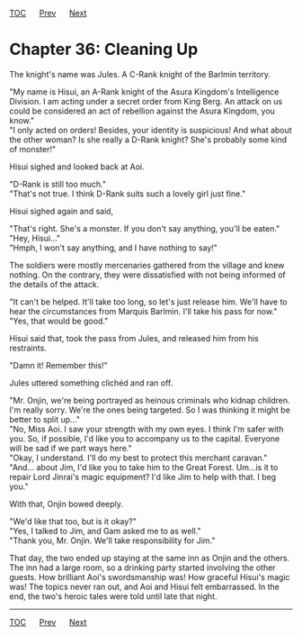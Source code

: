 [TOC](../readme.md)&nbsp;&nbsp;&nbsp;&nbsp;&nbsp;&nbsp;[Prev](section_0006.md)&nbsp;&nbsp;&nbsp;&nbsp;&nbsp;&nbsp;[Next](section_0008.md)



# Chapter 36: Cleaning Up

The knight's name was Jules. A C-Rank knight of the Barlmin territory.  
  
"My name is Hisui, an A-Rank knight of the Asura Kingdom's Intelligence
Division. I am acting under a secret order from King Berg. An attack on
us could be considered an act of rebellion against the Asura Kingdom,
you know."  
"I only acted on orders! Besides, your identity is suspicious! And what
about the other woman? Is she really a D-Rank knight? She's probably
some kind of monster!"  
  
Hisui sighed and looked back at Aoi.  
  
"D-Rank is still too much."  
"That's not true. I think D-Rank suits such a lovely girl just fine."  
  
Hisui sighed again and said,  
  
"That's right. She's a monster. If you don't say anything, you'll be
eaten."  
"Hey, Hisui..."  
"Hmph, I won't say anything, and I have nothing to say!"  
  
The soldiers were mostly mercenaries gathered from the village and knew
nothing. On the contrary, they were dissatisfied with not being informed
of the details of the attack.  
  
"It can't be helped. It'll take too long, so let's just release him.
We'll have to hear the circumstances from Marquis Barlmin. I'll take his
pass for now."  
"Yes, that would be good."  
  
Hisui said that, took the pass from Jules, and released him from his
restraints.  
  
"Damn it! Remember this!"  
  
Jules uttered something clichéd and ran off.  
  
"Mr. Onjin, we're being portrayed as heinous criminals who kidnap
children. I'm really sorry. We're the ones being targeted. So I was
thinking it might be better to split up..."  
"No, Miss Aoi. I saw your strength with my own eyes. I think I'm safer
with you. So, if possible, I'd like you to accompany us to the capital.
Everyone will be sad if we part ways here."  
"Okay, I understand. I'll do my best to protect this merchant
caravan."  
"And... about Jim, I'd like you to take him to the Great Forest. Um…is
it to repair Lord Jinrai's magic equipment? I'd like Jim to help with
that. I beg you."  
  
With that, Onjin bowed deeply.  
  
"We'd like that too, but is it okay?"  
"Yes, I talked to Jim, and Gam asked me to as well."  
"Thank you, Mr. Onjin. We'll take responsibility for Jim."  
  
That day, the two ended up staying at the same inn as Onjin and the
others. The inn had a large room, so a drinking party started involving
the other guests. How brilliant Aoi's swordsmanship was! How graceful
Hisui's magic was! The topics never ran out, and Aoi and Hisui felt
embarrassed. In the end, the two's heroic tales were told until late
that night.  
  
  
  


---
[TOC](../readme.md)&nbsp;&nbsp;&nbsp;&nbsp;&nbsp;&nbsp;[Prev](section_0006.md)&nbsp;&nbsp;&nbsp;&nbsp;&nbsp;&nbsp;[Next](section_0008.md)

